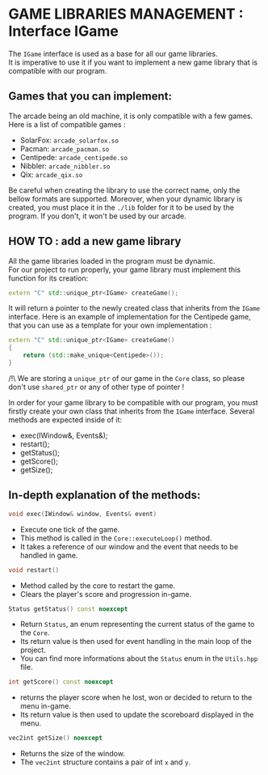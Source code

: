 # GAME LIBRARIES MANAGEMENT : Interface IGame

The `IGame` interface is used as a base for all our game libraries.\
It is imperative to use it if you want to implement a new game library that is compatible with our program.

## Games that you can implement:

The arcade being an old machine, it is only compatible with a few games.
Here is a list of compatible games :

*  SolarFox: `arcade_solarfox.so`
*  Pacman:    `arcade_pacman.so`
*  Centipede: `arcade_centipede.so`
*  Nibbler:   `arcade_nibbler.so`
*  Qix:       `arcade_qix.so`

Be careful when creating the library to use the correct name, only the bellow formats are supported.
Moreover, when your dynamic library is created, you must place it in the `./lib` folder for it to be used by the program. If you don't, it won't be used by our arcade.


## HOW TO : add a new game library

All the game libraries loaded in the program must be dynamic.\
For our project to run properly, your game library must implement this function for its creation:

```c++
extern "C" std::unique_ptr<IGame> createGame();
```
It will return a pointer to the newly created class that inherits from the `IGame` interface.
Here is an example of implementation for the Centipede game, that you can use as a template for your own implementation :

```c++
extern "C" std::unique_ptr<IGame> createGame()
{
    return (std::make_unique<Centipede>());
}
```
/!\ We are storing a `unique_ptr` of our game in the `Core` class, so please don't use `shared_ptr` or any of other type of pointer !

In order for your game library to be compatible with our program, you must firstly create your own class that inherits from the `IGame` interface.
Several methods are expected inside of it:

* exec(IWindow&, Events&);
* restart();
* getStatus();
* getScore();
* getSize();

## In-depth explanation of the methods:

```c++
void exec(IWindow& window, Events& event)
```
- Execute one tick of the game.
- This method is called in the `Core::executeLoop()` method.
- It takes a reference of our window and the event that needs to be handled in game.

```c++
void restart()
```
- Method called by the core to restart the game.
- Clears the player's score and progression in-game.

```c++
Status getStatus() const noexcept
```
- Return `Status`, an enum representing the current status of the game to the `Core`.
- Its return value is then used for event handling in the main loop of the project.
- You can find more informations about the `Status` enum in the `Utils.hpp` file.

```c++
int getScore() const noexcept
```
- returns the player score when he lost, won or decided to return to the menu in-game.
- Its return value is then used to update the scoreboard displayed in the menu.

```c++
vec2int getSize() noexcept
```
- Returns the size of the window.
- The `vec2int` structure contains a pair of int `x` and `y`.